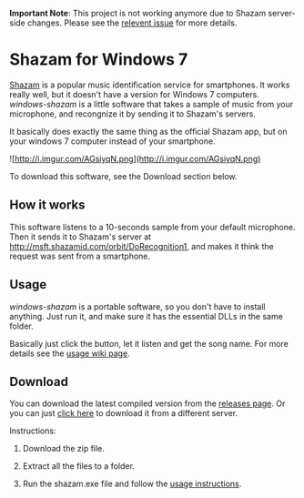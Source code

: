 **Important Note**: This project is not working anymore due to Shazam server-side changes. Please see the [relevent issue](https://github.com/tomer8007/windows-shazam/issues/4) for more details.

# Shazam for Windows 7 #
[Shazam](http://www.shazam.com) is a popular music identification service for smartphones.
It works really well, but it doesn't have a version for Windows 7 computers.
_windows-shazam_ is a little software that takes a sample of music from your microphone, and recongnize it by sending it to Shazam's servers.

It basically does exactly the same thing as the official Shazam app, but on your windows 7 computer instead of your smartphone.

![http://i.imgur.com/AGsiyqN.png](http://i.imgur.com/AGsiyqN.png)

To download this software, see the Download section below.

## How it works ##
This software listens to a 10-seconds sample from your default microphone. Then it sends it to Shazam's server at http://msft.shazamid.com/orbit/DoRecognition1, and makes it think the request was sent from a smartphone.

## Usage ##
_windows-shazam_ is a portable software, so you don't have to install anything. Just run it, and make sure it has the essential DLLs in the same folder.

Basically just click the button, let it listen and get the song name. For more details see the [usage wiki page](https://github.com/tomer8007/windows-shazam/wiki/Usage).

## Download ##
You can download the latest compiled version from the [releases page](https://github.com/tomer8007/windows-shazam/releases).
Or you can just [click here](https://drive.google.com/uc?id=0B_iaVLWNgnHPXzkxOXg1MDhtTVE&export=download) to download it from a different server.

Instructions:

1. Download the zip file.

2. Extract all the files to a folder.

3. Run the shazam.exe file and follow the [usage instructions](https://github.com/tomer8007/windows-shazam/wiki/Usage).
